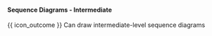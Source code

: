 <div id="title">

#### Sequence Diagrams - Intermediate

</div>

<span id="prereqs"></span>

<span id="outcomes">{{ icon_outcome }} Can draw intermediate-level sequence diagrams</span>

<div id="body">

<panel type="seamless" src="../../../uml/sequenceDiagrams/objectDeletion/unit-inElsewhere-asFlat.md#main" boilerplate header="{{ icon_prereq }} UML {{ icon_embedding }} Sequence Diagrams → Object Deletion" alt="{{ icon_prereq }} UML/SD/Deletion" />
<panel type="seamless" src="../../../uml/sequenceDiagrams/selfInvocation/unit-inElsewhere-asFlat.md#main" boilerplate header="{{ icon_prereq }} UML {{ icon_embedding }} Sequence Diagrams → Self-Invocation" alt="{{ icon_prereq }} UML/SD/Self-Invocation" />
<panel type="seamless" src="../../../uml/sequenceDiagrams/alternativePaths/unit-inElsewhere-asFlat.md#main" boilerplate header="{{ icon_prereq }} UML {{ icon_embedding }} Sequence Diagrams → Alternative Paths" alt="{{ icon_prereq }} UML/SD/Alternative" />
<panel type="seamless" src="../../../uml/sequenceDiagrams/optionalPaths/unit-inElsewhere-asFlat.md#main" boilerplate header="{{ icon_prereq }} UML {{ icon_embedding }} Sequence Diagrams → Optional Paths" alt="{{ icon_prereq }} UML/SD/Optional" />

</div>

<div id="extras">

<include src="exercisesPanel.md" boilerplate />

</div>